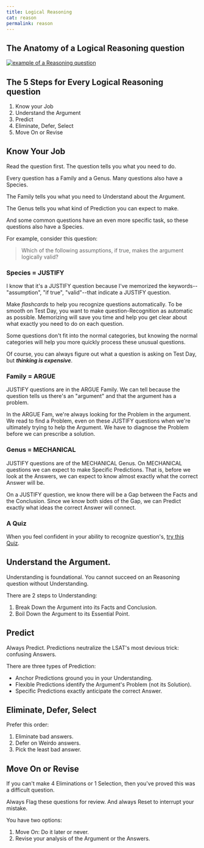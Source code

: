 ```yaml
---
title: Logical Reasoning
cat: reason
permalink: reason
---
```


## The Anatomy of a Logical Reasoning question

[![example of a Reasoning question][1]][1]

## The 5 Steps for Every Logical Reasoning question

1. Know your Job
1. Understand the Argument
1. Predict
1. Eliminate, Defer, Select
1. Move On or Revise

## Know Your Job

Read the question first. The question tells you what you need to do.

Every question has a Family and a Genus. Many questions also have a Species.

The Family tells you what you need to Understand about the Argument. 

The Genus tells you what kind of Prediction you can expect to make. 

And some common questions have an even more specific task, so these questions also have a Species.

For example, consider this question:

> Which of the following assumptions, if true, makes the argument logically valid?

### Species = JUSTIFY

I know that it's a JUSTIFY question because I've memorized the keywords--"assumption", "if true", "valid"--that indicate a JUSTIFY question. 

Make *flashcards* to help you recognize questions automatically. To be smooth on Test Day, you want to make question-Recognition as automatic as possible. Memorizing will save you time and help you get clear about what exactly you need to do on each question. 

Some questions don't fit into the normal categories, but knowing the normal categories will help you more quickly process these unusual questions.

Of course, you can always figure out what a question is asking on Test Day, but ***thinking is expensive***. 

### Family = ARGUE

JUSTIFY questions are in the ARGUE Family. We can tell because the question tells us there's an "argument" and that the argument has a problem.

In the ARGUE Fam, we're always looking for the Problem in the argument. We read to find a Problem, even on these JUSTIFY questions when we're ultimately trying to help the Argument. We have to diagnose the Problem before we can prescribe a solution.

### Genus = MECHANICAL

JUSTIFY questions are of the MECHANICAL Genus. On MECHANICAL questions we can expect to make Specific Predictions. That is, before we look at the Answers, we can expect to know almost exactly what the correct Answer will be.

On a JUSTIFY question, we know there will be a Gap between the Facts and the Conclusion. Since we know both sides of the Gap, we can Predict exactly what ideas the correct Answer will connect.

### A Quiz

When you feel confident in your ability to recognize question's, [try this Quiz][2].

## Understand the Argument.

Understanding is foundational. You cannot succeed on an Reasoning question without Understanding.

There are 2 steps to Understanding:

1. Break Down the Argument into its Facts and Conclusion.
1. Boil Down the Argument to its Essential Point.

## Predict

Always Predict. Predictions neutralize the LSAT's most devious trick: confusing Answers.

There are three types of Prediction:

- Anchor Predictions ground you in your Understanding.
- Flexible Predictions identify the Argument's Problem (not its Solution).
- Specific Predictions exactly anticipate the correct Answer.

## Eliminate, Defer, Select

Prefer this order:

1. Eliminate bad answers.
1. Defer on Weirdo answers.
1. Pick the least bad answer.

## Move On or Revise

If you can't make 4 Eliminations or 1 Selection, then you've proved this was a difficult question.

Always Flag these questions for review. And always Reset to interrupt your mistake.

You have two options:

1. Move On: Do it later or never.
1. Revise your analysis of the Argument or the Answers.

[1]: ../assets/images/LRanatomy.png
[2]: https://forms.gle/guG7HsDZXvEaydJ36